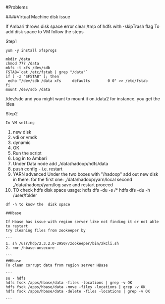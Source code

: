 #Problems

####Virtual Machine disk issue 

If Ambari throws disk space error clear /tmp of hdfs with -skipTrash flag 
To add disk space to VM follow the steps 

Step1
```
yum -y install xfsprogs

mkdir /data
chmod 777 /data
mkfs -t xfs /dev/sdb
FSTAB=`cat /etc/fstab | grep "/data"`
if [ -z "$FSTAB" ]; then
 echo "/dev/sdb /data xfs     defaults        0 0" >> /etc/fstab
fi
mount /dev/sdb /data

```
/dev/sdc and you might want to mount it on /data2 for instance. you get the idea

Step2
```
In VM setting
```
1. new disk
2. vdi or vmdk 
3. dynamic
4. OK
5. Run the script
6. Log in to Ambari
7. Under Data node add ,/data/hadoop/hdfs/data
8. push config - i.e. restart
9. YARN
advanced
Under the two boxes with "/hadoop" add out new disk in there.
for the first one:
,/data/hadoop/yarn/local
second
,/data/hadoop/yarn/log
save and restart
proceed
10. TO check hdfs disk space usage:
hdfs dfs -du -s /*
hdfs dfs -du -h /user/folder
````
df -h to know the  disk space

##Hbase

If Hbase has issue with region server like not finding it or not able to restart 
try cleaning files from zookeeper by

```
1. sh /usr/hdp/2.3.2.0-2950//zookeeper/bin/zkCli.sh
2. rmr /hbase-unsecure

```
##Hbase  
To clean corrupt data from region server HBase

```
su - hdfs 
hdfs fsck /apps/hbase/data -files -locations | grep -v OK
hdfs fsck /apps/hbase/data -move -files -locations | grep -v OK
hdfs fsck /apps/hbase/data -delete -files -locations | grep -v OK

```

